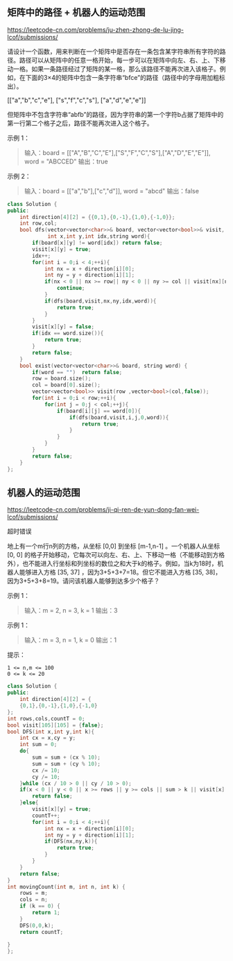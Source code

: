 ## 矩阵中的路径 + 机器人的运动范围



https://leetcode-cn.com/problems/ju-zhen-zhong-de-lu-jing-lcof/submissions/

请设计一个函数，用来判断在一个矩阵中是否存在一条包含某字符串所有字符的路径。路径可以从矩阵中的任意一格开始，每一步可以在矩阵中向左、右、上、下移动一格。如果一条路径经过了矩阵的某一格，那么该路径不能再次进入该格子。例如，在下面的3×4的矩阵中包含一条字符串“bfce”的路径（路径中的字母用加粗标出）。

[["a","b","c","e"],
["s","f","c","s"],
["a","d","e","e"]]

但矩阵中不包含字符串“abfb”的路径，因为字符串的第一个字符b占据了矩阵中的第一行第二个格子之后，路径不能再次进入这个格子。

示例 1：

>   输入：board = [["A","B","C","E"],["S","F","C","S"],["A","D","E","E"]], word = "ABCCED"
>   输出：true

示例 2：

>   输入：board = [["a","b"],["c","d"]], word = "abcd"
>   输出：false

```cpp
class Solution {
public:
    int direction[4][2] = {{0,1},{0,-1},{1,0},{-1,0}};
    int row,col;
    bool dfs(vector<vector<char>>& board, vector<vector<bool>>& visit,
             int x,int y,int idx,string word){
        if(board[x][y] != word[idx]) return false;
        visit[x][y] = true;
        idx++;
        for(int i = 0;i < 4;++i){
            int nx = x + direction[i][0];
            int ny = y + direction[i][1];
            if(nx < 0 || nx >= row|| ny < 0 || ny >= col || visit[nx][ny]){
                continue;
            }
            if(dfs(board,visit,nx,ny,idx,word)){
                return true;
            }
        }
        visit[x][y] = false;
        if(idx == word.size()){
            return true;
        }
        return false;
    }
    bool exist(vector<vector<char>>& board, string word) {
        if(word == "")  return false;
        row = board.size();
        col = board[0].size();
        vector<vector<bool>> visit(row ,vector<bool>(col,false));
        for(int i = 0;i < row;++i){
            for(int j = 0;j < col;++j){
                if(board[i][j] == word[0]){
                    if(dfs(board,visit,i,j,0,word)){
                        return true;
                    }
                }
            }
        }
        return false;
    }
};
```

## 机器人的运动范围

https://leetcode-cn.com/problems/ji-qi-ren-de-yun-dong-fan-wei-lcof/submissions/

超时错误

地上有一个m行n列的方格，从坐标 [0,0] 到坐标 [m-1,n-1] 。一个机器人从坐标 [0, 0] 的格子开始移动，它每次可以向左、右、上、下移动一格（不能移动到方格外），也不能进入行坐标和列坐标的数位之和大于k的格子。例如，当k为18时，机器人能够进入方格 [35, 37] ，因为3+5+3+7=18。但它不能进入方格 [35, 38]，因为3+5+3+8=19。请问该机器人能够到达多少个格子？

示例 1：

>   输入：m = 2, n = 3, k = 1
>   输出：3

示例 1：

>   输入：m = 3, n = 1, k = 0
>   输出：1

提示：

    1 <= n,m <= 100
    0 <= k <= 20

```cpp
class Solution {
public:
    int direction[4][2] = {
    {0,1},{0,-1},{1,0},{-1,0}
};
int rows,cols,countT = 0;
bool visit[105][105] = {false};
bool DFS(int x,int y,int k){
    int cx = x,cy = y;
    int sum = 0;
    do{
        sum = sum + (cx % 10);
        sum = sum + (cy % 10);
        cx /= 10;
        cy /= 10;
    }while (cx / 10 > 0 || cy / 10 > 0);
    if(x < 0 || y < 0 || x >= rows || y >= cols || sum > k || visit[x][y]) {
        return false;
    }else{
        visit[x][y] = true;
        countT++;
        for(int i = 0;i < 4;++i){
            int nx = x + direction[i][0];
            int ny = y + direction[i][1];
            if(DFS(nx,ny,k)){
                return true;
            }
        }
    }
    return false;
}
int movingCount(int m, int n, int k) {
    rows = m;
    cols = n;
    if (k == 0) {
        return 1;
    }
    DFS(0,0,k);
    return countT;
    
}
};
```

